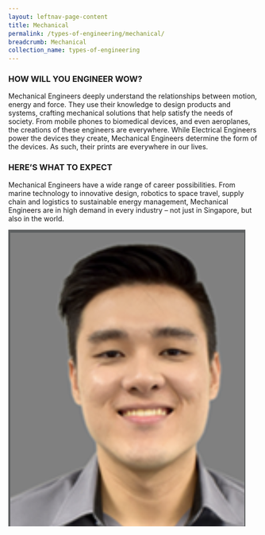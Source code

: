 ```yaml
---
layout: leftnav-page-content
title: Mechanical
permalink: /types-of-engineering/mechanical/
breadcrumb: Mechanical
collection_name: types-of-engineering
---
```



### HOW WILL YOU ENGINEER WOW?

Mechanical Engineers deeply understand the relationships between motion, energy and force. They use their knowledge to design products and systems, crafting mechanical solutions that help satisfy the needs of society. From mobile phones to biomedical devices, and even aeroplanes, the creations of these engineers are everywhere. While Electrical Engineers power the devices they create, Mechanical Engineers determine the form of the devices. As such, their prints are everywhere in our lives.

### HERE’S WHAT TO EXPECT

Mechanical Engineers have a wide range of career possibilities. From marine technology to innovative design, robotics to space travel, supply chain and logistics to sustainable energy management, Mechanical Engineers are in high demand in every industry – not just in Singapore, but also in the world.


![Norman](/images/norman.png)
